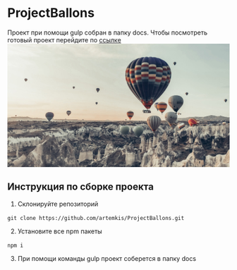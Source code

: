 # ProjectBallons
Проект при помощи gulp собран в папку docs. Чтобы посмотреть готовый проект перейдите по [ссылке](https://artemkis.github.io/ProjectBallons/)
<br/>
![Logotype](./docs/img/header-background.jpg)
## Инструкция по сборке проекта

1. Cклонируйте репозиторий 

```git clone https://github.com/artemkis/ProjectBallons.git```

2. Установите все npm пакеты

```npm i```

3. При помощи команды gulp проект соберется в папку docs
